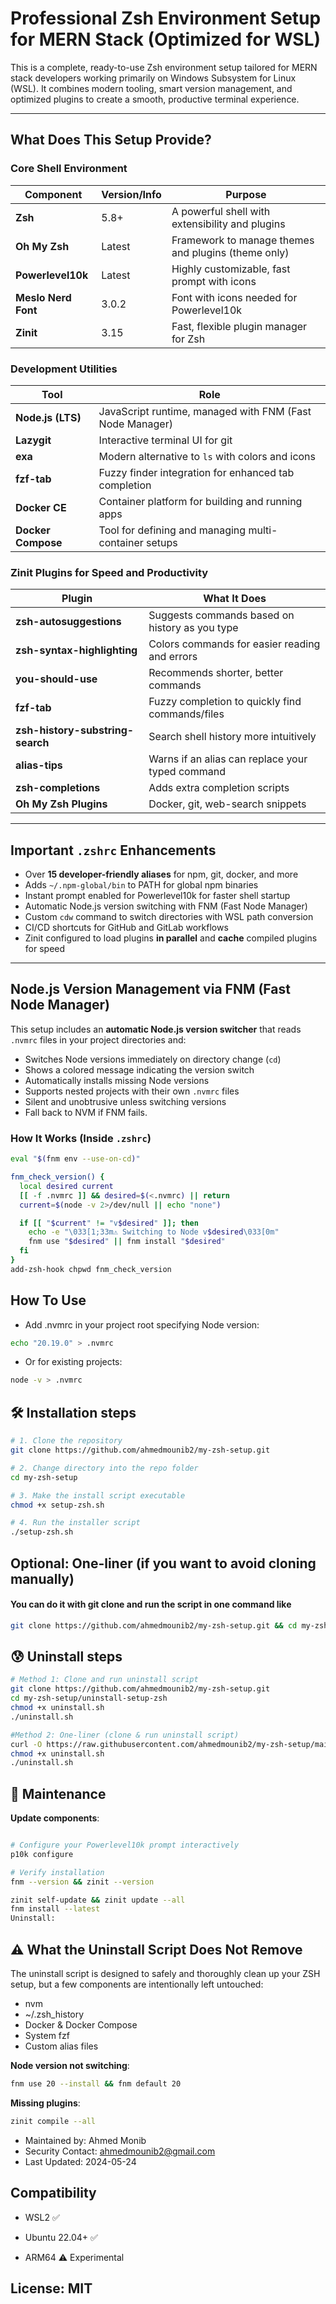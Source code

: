 # Professional Zsh Environment Setup for MERN Stack (Optimized for WSL)

This is a complete, ready-to-use Zsh environment setup tailored for MERN stack developers working primarily on Windows Subsystem for Linux (WSL). It combines modern tooling, smart version management, and optimized plugins to create a smooth, productive terminal experience.

---

## What Does This Setup Provide?

### Core Shell Environment

| Component        | Version/Info  | Purpose                                           |
|------------------|---------------|--------------------------------------------------|
| **Zsh**          | 5.8+          | A powerful shell with extensibility and plugins  |
| **Oh My Zsh**    | Latest        | Framework to manage themes and plugins (theme only) |
| **Powerlevel10k**| Latest        | Highly customizable, fast prompt with icons      |
| **Meslo Nerd Font** | 3.0.2       | Font with icons needed for Powerlevel10k          |
| **Zinit**        | 3.15          | Fast, flexible plugin manager for Zsh             |

### Development Utilities

| Tool             | Role                                                 |
|------------------|------------------------------------------------------|
| **Node.js (LTS)**| JavaScript runtime, managed with FNM (Fast Node Manager) |
| **Lazygit**      | Interactive terminal UI for git                       |
| **exa**          | Modern alternative to `ls` with colors and icons    |
| **fzf-tab**      | Fuzzy finder integration for enhanced tab completion |
| **Docker CE**    | Container platform for building and running apps    |
| **Docker Compose**| Tool for defining and managing multi-container setups |

### Zinit Plugins for Speed and Productivity

| Plugin                     | What It Does                                    |
|----------------------------|------------------------------------------------|
| **zsh-autosuggestions**    | Suggests commands based on history as you type |
| **zsh-syntax-highlighting**| Colors commands for easier reading and errors  |
| **you-should-use**          | Recommends shorter, better commands             |
| **fzf-tab**                | Fuzzy completion to quickly find commands/files |
| **zsh-history-substring-search** | Search shell history more intuitively        |
| **alias-tips**             | Warns if an alias can replace your typed command|
| **zsh-completions**        | Adds extra completion scripts                    |
| **Oh My Zsh Plugins**      | Docker, git, web-search snippets                 |

---

## Important `.zshrc` Enhancements

- Over **15 developer-friendly aliases** for npm, git, docker, and more
- Adds `~/.npm-global/bin` to PATH for global npm binaries
- Instant prompt enabled for Powerlevel10k for faster shell startup
- Automatic Node.js version switching with FNM (Fast Node Manager)
- Custom `cdw` command to switch directories with WSL path conversion
- CI/CD shortcuts for GitHub and GitLab workflows
- Zinit configured to load plugins **in parallel** and **cache** compiled plugins for speed

---

## Node.js Version Management via FNM (Fast Node Manager)

This setup includes an **automatic Node.js version switcher** that reads `.nvmrc` files in your project directories and:

- Switches Node versions immediately on directory change (`cd`)
- Shows a colored message indicating the version switch
- Automatically installs missing Node versions
- Supports nested projects with their own `.nvmrc` files
- Silent and unobtrusive unless switching versions
- Fall back to NVM if FNM fails.

### How It Works (Inside `.zshrc`)

```zsh
eval "$(fnm env --use-on-cd)"

fnm_check_version() {
  local desired current
  [[ -f .nvmrc ]] && desired=$(<.nvmrc) || return
  current=$(node -v 2>/dev/null || echo "none")

  if [[ "$current" != "v$desired" ]]; then
    echo -e "\033[1;33m⚠️ Switching to Node v$desired\033[0m"
    fnm use "$desired" || fnm install "$desired"
  fi
}
add-zsh-hook chpwd fnm_check_version
```

## How To Use

- Add .nvmrc in your project root specifying Node version:

```bash
echo "20.19.0" > .nvmrc
```

- Or for existing projects:

```bash
node -v > .nvmrc
```

## 🛠️ Installation steps

```bash
# 1. Clone the repository
git clone https://github.com/ahmedmounib2/my-zsh-setup.git

# 2. Change directory into the repo folder
cd my-zsh-setup

# 3. Make the install script executable
chmod +x setup-zsh.sh

# 4. Run the installer script
./setup-zsh.sh
```

## Optional: One-liner (if you want to avoid cloning manually)

#### You can do it with git clone and run the script in one command like

```bash
git clone https://github.com/ahmedmounib2/my-zsh-setup.git && cd my-zsh-setup && chmod +x setup-zsh.sh && ./setup-zsh.sh
```

## 😰 Uninstall steps

```bash
# Method 1: Clone and run uninstall script
git clone https://github.com/ahmedmounib2/my-zsh-setup.git
cd my-zsh-setup/uninstall-setup-zsh
chmod +x uninstall.sh
./uninstall.sh
```

```bash
#Method 2: One-liner (clone & run uninstall script)
curl -O https://raw.githubusercontent.com/ahmedmounib2/my-zsh-setup/main/uninstall-setup-zsh/uninstall.sh
chmod +x uninstall.sh
./uninstall.sh
```

## 🔧 Maintenance

**Update components**:

```bash Download and run the installer script

# Configure your Powerlevel10k prompt interactively
p10k configure

# Verify installation
fnm --version && zinit --version
```

```bash
zinit self-update && zinit update --all
fnm install --latest
Uninstall:
```

## ⚠️ What the Uninstall Script Does Not Remove

The uninstall script is designed to safely and thoroughly clean up your ZSH setup, but a few components are intentionally left untouched:

- nvm
- ~/.zsh_history
- Docker & Docker Compose
- System fzf
- Custom alias files

**Node version not switching**:

````bash
fnm use 20 --install && fnm default 20
````

**Missing plugins**:

```bash
zinit compile --all
```

- Maintained by: Ahmed Monib
- Security Contact: <ahmedmounib2@gmail.com>
- Last Updated: 2024-05-24

## Compatibility

- WSL2 ✅

- Ubuntu 22.04+ ✅

- ARM64 ⚠️ Experimental

## License: MIT

